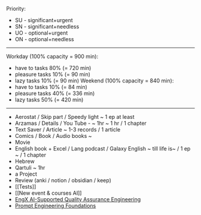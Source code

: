 Priority:
* SU - significant+urgent 
* SN - significant+needless
* UO - optional+urgent
* ON - optional+needless
___
Workday (100% capacity = 900 min):
* have to tasks 80%  (= 720 min)
* pleasure tasks 10%  (= 90 min)
* lazy tasks 10% (= 90 min)
Weekend (100% capacity = 840 min):
* have to tasks 10%  (= 84 min)
* pleasure tasks 40%  (= 336 min)
* lazy tasks 50% (= 420 min)
___
* Aerostat / Skip part / Speedy light ~ 1 ep at least
* Arzamas / Details / You Tube - ~ 1hr ~ 1 hr / 1 chapter
* Text Saver / Article ~ 1-3 records / 1 article
* Comics / Book / Audio books ~
* Movie
* English book + Excel / Lang podcast / Galaxy English ~ till life is~ / 1 ep ~ / 1 chapter
* Hebrew
* Qartuli ~ 1hr
* a Project
* Review (anki / notion / obsidian / keep)
* [[Tests]]
* [[New event & courses AI]]
* [EngX AI-Supported Quality Assurance Engineering](https://learn.epam.com/study/promoDetails?id=79503b5d-8186-433c-a831-875fe12a4292)
* [Prompt Engineering Foundations](https://learn.epam.com/study/promoDetails?id=79503b5d-8186-433c-a831-875fe12a4292)


  
  
